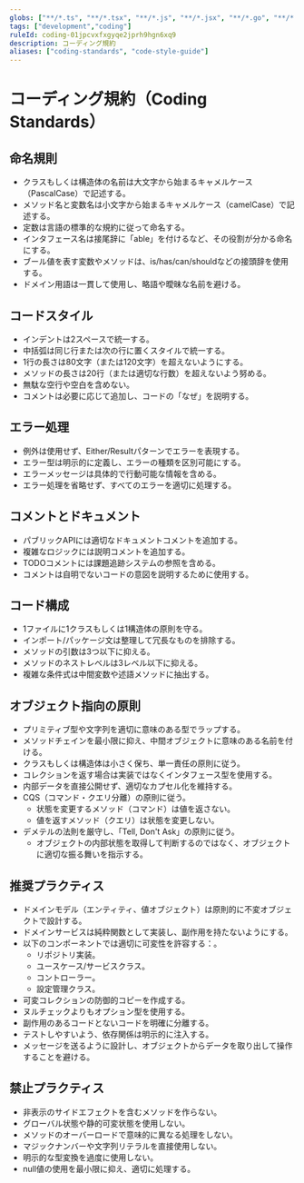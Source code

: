 ```yaml
---
globs: ["**/*.ts", "**/*.tsx", "**/*.js", "**/*.jsx", "**/*.go", "**/*.rs", "**/*.scala"]
tags: ["development","coding"]
ruleId: coding-01jpcvxfxgyqe2jprh9hgn6xq9
description: コーディング規約
aliases: ["coding-standards", "code-style-guide"]
---
```


# コーディング規約（Coding Standards）

## 命名規則

- クラスもしくは構造体の名前は大文字から始まるキャメルケース（PascalCase）で記述する。
- メソッド名と変数名は小文字から始まるキャメルケース（camelCase）で記述する。
- 定数は言語の標準的な規約に従って命名する。
- インタフェース名は接尾辞に「able」を付けるなど、その役割が分かる命名にする。
- ブール値を表す変数やメソッドは、is/has/can/shouldなどの接頭辞を使用する。
- ドメイン用語は一貫して使用し、略語や曖昧な名前を避ける。

## コードスタイル

- インデントは2スペースで統一する。
- 中括弧は同じ行または次の行に置くスタイルで統一する。
- 1行の長さは80文字（または120文字）を超えないようにする。
- メソッドの長さは20行（または適切な行数）を超えないよう努める。
- 無駄な空行や空白を含めない。
- コメントは必要に応じて追加し、コードの「なぜ」を説明する。

## エラー処理

- 例外は使用せず、Either/Resultパターンでエラーを表現する。
- エラー型は明示的に定義し、エラーの種類を区別可能にする。
- エラーメッセージは具体的で行動可能な情報を含める。
- エラー処理を省略せず、すべてのエラーを適切に処理する。

## コメントとドキュメント

- パブリックAPIには適切なドキュメントコメントを追加する。
- 複雑なロジックには説明コメントを追加する。
- TODOコメントには課題追跡システムの参照を含める。
- コメントは自明でないコードの意図を説明するために使用する。

## コード構成

- 1ファイルに1クラスもしくは1構造体の原則を守る。
- インポート/パッケージ文は整理して冗長なものを排除する。
- メソッドの引数は3つ以下に抑える。
- メソッドのネストレベルは3レベル以下に抑える。
- 複雑な条件式は中間変数や述語メソッドに抽出する。

## オブジェクト指向の原則

- プリミティブ型や文字列を適切に意味のある型でラップする。
- メソッドチェインを最小限に抑え、中間オブジェクトに意味のある名前を付ける。
- クラスもしくは構造体は小さく保ち、単一責任の原則に従う。
- コレクションを返す場合は実装ではなくインタフェース型を使用する。
- 内部データを直接公開せず、適切なカプセル化を維持する。
- CQS（コマンド・クエリ分離）の原則に従う。
  - 状態を変更するメソッド（コマンド）は値を返さない。
  - 値を返すメソッド（クエリ）は状態を変更しない。
- デメテルの法則を厳守し、「Tell, Don't Ask」の原則に従う。
  - オブジェクトの内部状態を取得して判断するのではなく、オブジェクトに適切な振る舞いを指示する。

## 推奨プラクティス

- ドメインモデル（エンティティ、値オブジェクト）は原則的に不変オブジェクトで設計する。
- ドメインサービスは純粋関数として実装し、副作用を持たないようにする。
- 以下のコンポーネントでは適切に可変性を許容する：。
  - リポジトリ実装。
  - ユースケース/サービスクラス。
  - コントローラー。
  - 設定管理クラス。
- 可変コレクションの防御的コピーを作成する。
- ヌルチェックよりもオプション型を使用する。
- 副作用のあるコードとないコードを明確に分離する。
- テストしやすいよう、依存関係は明示的に注入する。
- メッセージを送るように設計し、オブジェクトからデータを取り出して操作することを避ける。

## 禁止プラクティス

- 非表示のサイドエフェクトを含むメソッドを作らない。
- グローバル状態や静的可変状態を使用しない。
- メソッドのオーバーロードで意味的に異なる処理をしない。
- マジックナンバーや文字列リテラルを直接使用しない。
- 明示的な型変換を過度に使用しない。
- null値の使用を最小限に抑え、適切に処理する。
